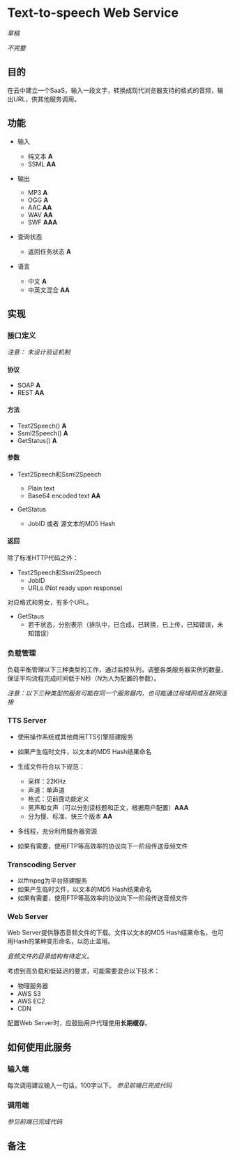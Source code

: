 # Text-to-speech Web Service

*草稿*

*不完整*

## 目的
在云中建立一个SaaS，输入一段文字，转换成现代浏览器支持的格式的音频，输出URL，供其他服务调用。

## 功能

- 输入
	* 纯文本 __A__
	* SSML __AA__
	
- 输出
	* MP3 __A__
	* OGG __A__
	* AAC __AA__
	* WAV __AA__
	* SWF __AAA__
	
- 查询状态
	* 返回任务状态 __A__
	
- 语言
	* 中文 __A__
	* 中英文混合 __AA__

## 实现
	
### 接口定义

*注意： 未设计验证机制*

#### 协议

* SOAP __A__
* REST __AA__

#### 方法

* Text2Speech() __A__
* Ssml2Speech() __A__
* GetStatus() __A__

#### 参数

- Text2Speech和Ssml2Speech
	* Plain text
	* Base64 encoded text __AA__

- GetStatus
	* JobID 或者 源文本的MD5 Hash

#### 返回

除了标准HTTP代码之外：

- Text2Speech和Ssml2Speech
	* JobID
	* URLs (Not ready upon response)
	
对应格式和男女，有多个URL。

- GetStaus	
	* 若干状态，分别表示（排队中，已合成，已转换，已上传，已知错误，未知错误）

### 负载管理

负载平衡管理以下三种类型的工作，通过监控队列，调整各类服务器实例的数量，保证平均流程完成时间低于N秒（N为人为配置的参数）。

*注意：以下三种类型的服务可能在同一个服务器内，也可能通过局域网或互联网连接*

### TTS Server

* 使用操作系统或其他商用TTS引擎搭建服务
* 如果产生临时文件，以文本的MD5 Hash结果命名
* 生成文件符合以下规范：

	- 采样：22KHz
	- 声道：单声道
	- 格式：见前面功能定义
	- 男声和女声（可以分别读标题和正文，根据用户配置）__AAA__
	- 分为慢、标准、快三个版本 __AA__

* 多线程，充分利用服务器资源
* 如果有需要，使用FTP等高效率的协议向下一阶段传送音频文件

### Transcoding Server 

* 以ffmpeg为平台搭建服务
* 如果产生临时文件，以文本的MD5 Hash结果命名
* 如果有需要，使用FTP等高效率的协议向下一阶段传送音频文件

### Web Server

Web Server提供静态音频文件的下载。文件以文本的MD5 Hash结果命名，也可用Hash的某种变形命名，以防止滥用。

*音频文件的目录结构有待定义。*

考虑到高负载和低延迟的要求，可能需要混合以下技术：

* 物理服务器
* AWS S3
* AWS EC2
* CDN

配置Web Server时，应鼓励用户代理使用**长期缓存**。

## 如何使用此服务

### 输入端

每次调用建议输入一句话，100字以下。
*参见前端已完成代码*

### 调用端

*参见前端已完成代码*

## 备注